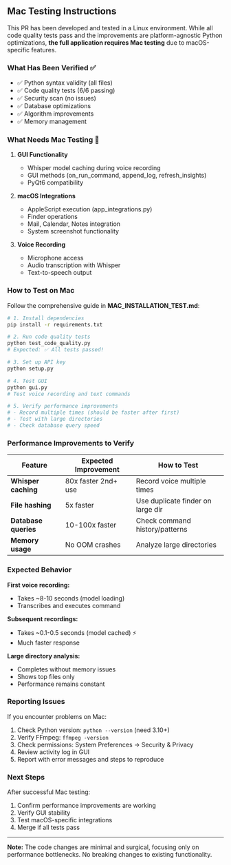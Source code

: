 ## Mac Testing Instructions

This PR has been developed and tested in a Linux environment. While all code quality tests pass and the improvements are platform-agnostic Python optimizations, **the full application requires Mac testing** due to macOS-specific features.

### What Has Been Verified ✅
- ✅ Python syntax validity (all files)
- ✅ Code quality tests (6/6 passing)
- ✅ Security scan (no issues)
- ✅ Database optimizations
- ✅ Algorithm improvements
- ✅ Memory management

### What Needs Mac Testing 🍎
1. **GUI Functionality**
   - Whisper model caching during voice recording
   - GUI methods (on_run_command, append_log, refresh_insights)
   - PyQt6 compatibility

2. **macOS Integrations**
   - AppleScript execution (app_integrations.py)
   - Finder operations
   - Mail, Calendar, Notes integration
   - System screenshot functionality

3. **Voice Recording**
   - Microphone access
   - Audio transcription with Whisper
   - Text-to-speech output

### How to Test on Mac

Follow the comprehensive guide in **MAC_INSTALLATION_TEST.md**:

```bash
# 1. Install dependencies
pip install -r requirements.txt

# 2. Run code quality tests
python test_code_quality.py
# Expected: ✅ All tests passed!

# 3. Set up API key
python setup.py

# 4. Test GUI
python gui.py
# Test voice recording and text commands

# 5. Verify performance improvements
# - Record multiple times (should be faster after first)
# - Test with large directories
# - Check database query speed
```

### Performance Improvements to Verify

| Feature | Expected Improvement | How to Test |
|---------|---------------------|-------------|
| **Whisper caching** | 80x faster 2nd+ use | Record voice multiple times |
| **File hashing** | 5x faster | Use duplicate finder on large dir |
| **Database queries** | 10-100x faster | Check command history/patterns |
| **Memory usage** | No OOM crashes | Analyze large directories |

### Expected Behavior

**First voice recording:**
- Takes ~8-10 seconds (model loading)
- Transcribes and executes command

**Subsequent recordings:**
- Takes ~0.1-0.5 seconds (model cached) ⚡
- Much faster response

**Large directory analysis:**
- Completes without memory issues
- Shows top files only
- Performance remains constant

### Reporting Issues

If you encounter problems on Mac:
1. Check Python version: `python --version` (need 3.10+)
2. Verify FFmpeg: `ffmpeg -version`
3. Check permissions: System Preferences → Security & Privacy
4. Review activity log in GUI
5. Report with error messages and steps to reproduce

### Next Steps

After successful Mac testing:
1. Confirm performance improvements are working
2. Verify GUI stability
3. Test macOS-specific integrations
4. Merge if all tests pass

---

**Note:** The code changes are minimal and surgical, focusing only on performance bottlenecks. No breaking changes to existing functionality.

